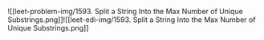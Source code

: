 ![[leet-problem-img/1593. Split a String Into the Max Number of Unique Substrings.png]]![[leet-edi-img/1593. Split a String Into the Max Number of Unique Substrings.png]]